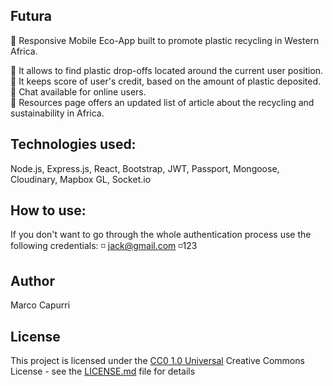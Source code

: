 ## Futura

💚 Responsive Mobile Eco-App built to promote plastic recycling in Western Africa.<br/>

🔸 It allows to find plastic drop-offs located around the current user position.<br/>
🔸 It keeps score of user's credit, based on the amount of plastic deposited.<br/>
🔸 Chat available for online users.<br/>
🔸 Resources page offers an updated list of article about the recycling and sustainability in Africa.<br/>

## Technologies used:
Node.js, Express.js, React, Bootstrap, JWT, 	Passport, Mongoose, Cloudinary, Mapbox GL, Socket.io

## How to use:
If you don't want to go through the whole authentication process use the following credentials:
◽  jack@gmail.com   ◽123

## Author

Marco Capurri

## License

This project is licensed under the [CC0 1.0 Universal](LICENSE.md)
Creative Commons License - see the [LICENSE.md](LICENSE.md) file for
details

